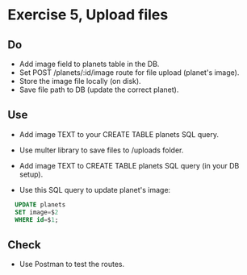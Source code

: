 # Exercise 5, Upload files
## Do
- Add image field to planets table in the DB.
- Set POST /planets/:id/image route for file upload (planet's image).
- Store the image file locally (on disk).
- Save file path to DB (update the correct planet).

## Use
- Add image TEXT to your CREATE TABLE planets SQL query.

- Use multer library to save files to /uploads folder.

- Add image TEXT to CREATE TABLE planets SQL query (in your DB setup).

- Use this SQL query to update planet's image:

```sql
  UPDATE planets
  SET image=$2
  WHERE id=$1;
```

## Check
- Use Postman to test the routes.
